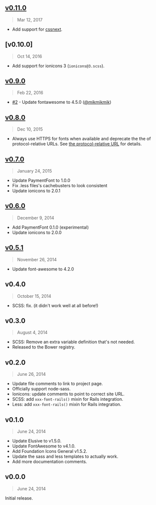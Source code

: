 ## [v0.11.0]
> Mar 12, 2017

- Add support for [cssnext](http://cssnext.io/).

[v0.11.0]: https://github.com/rstacruz/iconfonts/compare/v0.10.0...v0.11.0

## [v0.10.0]
> Oct 14, 2016

- Add support for ionicons 3 (`ionicons@3.scss`).

[v0.9.0]: https://github.com/rstacruz/iconfonts/compare/v0.9.0...v0.10.0
## [v0.9.0]
> Feb 22, 2016

- [#2] - Update fontawesome to 4.5.0 ([@mikmikmik])

[v0.9.0]: https://github.com/rstacruz/iconfonts/compare/v0.8.0...v0.9.0

## [v0.8.0]
> Dec 10, 2015

 * Always use HTTPS for fonts when available and deprecate the the of protocol-relative URLs. See [the protocol-relative URL](http://paulirish.com/2010/the-protocol-relative-url/) for details.

## [v0.7.0]
> January 24, 2015

 * Update PaymentFont to 1.0.0
 * Fix .less files's cachebusters to look consistent
 * Update ionicons to 2.0.1

## [v0.6.0]
 > December 9, 2014

 * Add PaymentFont 0.1.0 (experimental)
 * Update ionicons to 2.0.0

## [v0.5.1]
> November 26, 2014

 * Update font-awesome to 4.2.0

## v0.4.0
> October 15, 2014

 * SCSS: fix. (it didn't work well at all before!)

## v0.3.0
> August 4, 2014

 * SCSS: Remove an extra variable definition that's not needed.
 * Released to the Bower registry.

## v0.2.0
> June 26, 2014

 * Update file comments to link to project page.
 * Officially support node-sass.
 * Ionicons: update comments to point to correct site URL.
 * SCSS: add `xxx-font-rails()` mixin for Rails integration.
 * Less: add `xxx-font-rails()` mixin for Rails integration.

## v0.1.0
> June 24, 2014

 * Update Elusive to v1.5.0.
 * Update FontAwesome to v4.1.0.
 * Add Foundation Icons General v1.5.2.
 * Update the sass and less templates to actually work.
 * Add more documentation comments.

## v0.0.0
> June 24, 2014

Initial release.

[v0.8.0]: https://github.com/rstacruz/iconfonts/compare/v0.7.0...v0.8.0
[v0.7.0]: https://github.com/rstacruz/iconfonts/compare/v0.6.0...v0.7.0
[v0.6.0]: https://github.com/rstacruz/iconfonts/compare/v0.5.1...v0.6.0
[v0.5.1]: https://github.com/rstacruz/iconfonts/compare/v0.4.0...v0.5.1
[#2]: https://github.com/rstacruz/iconfonts/issues/2
[@mikmikmik]: https://github.com/mikmikmik
